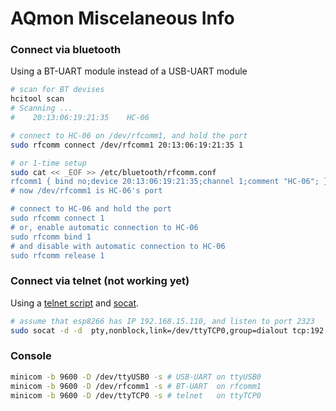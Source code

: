 # AQmon Miscelaneous Info

### Connect via bluetooth
Using a BT-UART module instead of a USB-UART module

```bash
# scan for BT devises
hcitool scan
# Scanning ...
#    20:13:06:19:21:35    HC-06

# connect to HC-06 on /dev/rfcomm1, and hold the port
sudo rfcomm connect /dev/rfcomm1 20:13:06:19:21:35 1

# or 1-time setup
sudo cat << _EOF >> /etc/bluetooth/rfcomm.conf
rfcomm1 { bind no;device 20:13:06:19:21:35;channel 1;comment "HC-06"; }
# now /dev/rfcomm1 is HC-06's port

# connect to HC-06 and hold the port
sudo rfcomm connect 1
# or, enable automatic connection to HC-06
sudo rfcomm bind 1
# and disable with automatic connection to HC-06
sudo rfcomm release 1
```

### Connect via telnet (not working yet)
Using a [telnet script][] and [socat][].

[socat]: https://gist.github.com/ajfisher/1fdbcbbf96b7f2ba73cd#socat-to-the-rescue-mac--linux
[telnet script]: ../lua_modules/telnet_app.lua


```bash
# assume that esp8266 has IP 192.168.15.110, and listen to port 2323
sudo socat -d -d  pty,nonblock,link=/dev/ttyTCP0,group=dialout tcp:192.168.15.110:2323
```

### Console
```bash
minicom -b 9600 -D /dev/ttyUSB0 -s # USB-UART on ttyUSB0
minicom -b 9600 -D /dev/rfcomm1 -s # BT-UART  on rfcomm1
minicom -b 9600 -D /dev/ttyTCP0 -s # telnet   on ttyTCP0
```
